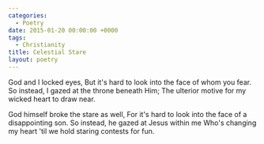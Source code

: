 ```yaml
---
categories:
  - Poetry
date: 2015-01-20 00:00:00 +0000
tags:
  - Christianity
title: Celestial Stare
layout: poetry
---
```


God and I locked eyes,
But it's hard to look into the face of whom you fear.
So instead, I gazed at the throne beneath Him;
The ulterior motive for my wicked heart to draw near.

God himself broke the stare as well,
For it's hard to look into the face of a disappointing son.
So instead, he gazed at Jesus within me
Who's changing my heart 'til we hold staring contests for fun.
